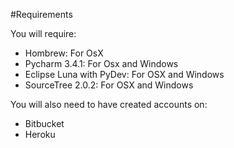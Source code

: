 #Requirements

You will require:

* Hombrew: For OsX
* Pycharm 3.4.1: For Osx and Windows
* Eclipse Luna with PyDev: For OSX and Windows
* SourceTree 2.0.2: For OSX and Windows



You will also need to have created accounts on:

* Bitbucket
* Heroku






